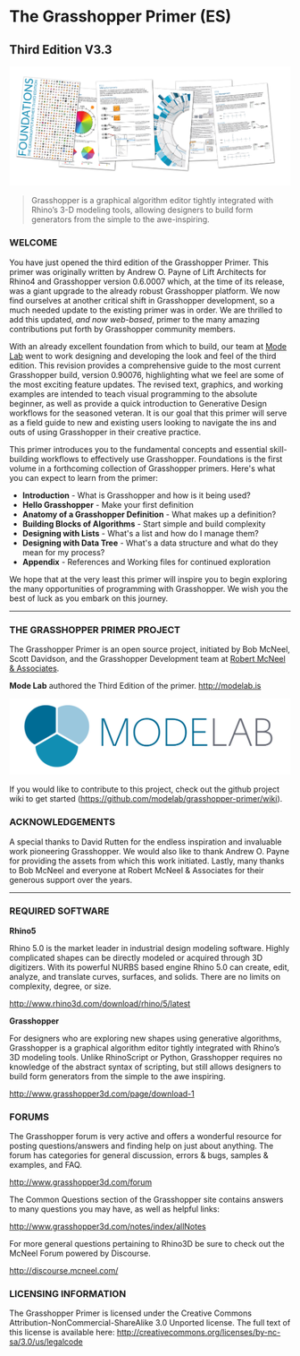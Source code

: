 # The Grasshopper Primer (ES)
## Third Edition V3.3

![Primer Release Cover](0-about/images/GHP3_5Pages.png)

> Grasshopper is a graphical algorithm editor tightly integrated with Rhino’s 3-D modeling tools, allowing designers to build form generators from the simple to the awe-inspiring.

### WELCOME
You have just opened the third edition of the Grasshopper Primer. This primer was originally written by Andrew O. Payne of Lift Architects for Rhino4 and Grasshopper version 0.6.0007 which, at the time of its release, was a giant upgrade to the already robust Grasshopper platform. We now find ourselves at another critical shift in Grasshopper development, so a much needed update to the existing primer was in order. We are thrilled to add this updated, *and now web-based*, primer to the many amazing contributions put forth by Grasshopper community members.

With an already excellent foundation from which to build, our team at [Mode Lab](http://modelab.is) went to work designing and developing the look and feel of the third edition. This revision provides a comprehensive guide to the most current Grasshopper build, version 0.90076, highlighting what we feel are some of the most exciting feature updates. The revised text, graphics, and working examples are intended to teach visual programming to the absolute beginner, as well as provide a quick introduction to Generative Design workflows for the seasoned veteran. It is our goal that this primer will serve as a field guide to new and existing users looking
to navigate the ins and outs of using Grasshopper in their creative practice.

This primer introduces you to the fundamental concepts and
essential skill-building workflows to effectively use Grasshopper. Foundations
is the first volume in a forthcoming collection of Grasshopper primers. Here's what you can expect to learn from the primer:
* **Introduction** - What is Grasshopper and how is it being used?
* **Hello Grasshopper** - Make your first definition
* **Anatomy of a Grasshopper Definition** - What makes up a definition?
* **Building Blocks of Algorithms** - Start simple and build complexity
* **Designing with Lists** - What's a list and how do I manage them?
* **Designing with Data Tree** - What's a data structure and what do they mean for my process?
* **Appendix** - References and Working files for continued exploration

We hope that at the very least this primer will inspire you to begin exploring the many opportunities of programming with Grasshopper. We wish you the best of
luck as you embark on this journey.

---
### THE GRASSHOPPER PRIMER PROJECT

The Grasshopper Primer is an open source project, initiated by Bob McNeel, Scott Davidson, and the Grasshopper Development team at [Robert McNeel & Associates](http://www.en.na.mcneel.com/).

**Mode Lab** authored the Third Edition of the primer. http://modelab.is

![Mode Lab Logo](0-about/images/MODELAB_Logo.png)

If you would like to contribute to this project, check out the github project wiki to get started (https://github.com/modelab/grasshopper-primer/wiki).

### ACKNOWLEDGEMENTS
A special thanks to David Rutten for the endless inspiration and invaluable
work pioneering Grasshopper. We would also like to thank Andrew O. Payne
for providing the assets from which this work initiated. Lastly, many thanks to
Bob McNeel and everyone at Robert McNeel & Associates for their generous
support over the years.

---
### REQUIRED SOFTWARE
**Rhino5**

Rhino 5.0 is the market leader in industrial design modeling software. Highly
complicated shapes can be directly modeled or acquired through 3D digitizers.
With its powerful NURBS based engine Rhino 5.0 can create, edit, analyze, and
translate curves, surfaces, and solids. There are no limits on complexity, degree,
or size.

http://www.rhino3d.com/download/rhino/5/latest

**Grasshopper**

For designers who are exploring new shapes using generative algorithms,
Grasshopper is a graphical algorithm editor tightly integrated with Rhino’s
3D modeling tools. Unlike RhinoScript or Python, Grasshopper requires no
knowledge of the abstract syntax of scripting, but still allows designers to build
form generators from the simple to the awe inspiring.

http://www.grasshopper3d.com/page/download-1

### FORUMS
The Grasshopper forum is very active and offers a wonderful resource for
posting questions/answers and finding help on just about anything.
The forum has categories for general discussion, errors & bugs, samples &
examples, and FAQ.

http://www.grasshopper3d.com/forum

The Common Questions section of the Grasshopper site contains answers to
many questions you may have, as well as helpful links:

http://www.grasshopper3d.com/notes/index/allNotes

For more general questions pertaining to Rhino3D be sure to check out the
McNeel Forum powered by Discourse.

http://discourse.mcneel.com/

### LICENSING INFORMATION
The Grasshopper Primer is licensed under the Creative Commons Attribution-NonCommercial-ShareAlike 3.0 Unported license. The full text of this license is available here: http://creativecommons.org/licenses/by-nc-sa/3.0/us/legalcode
